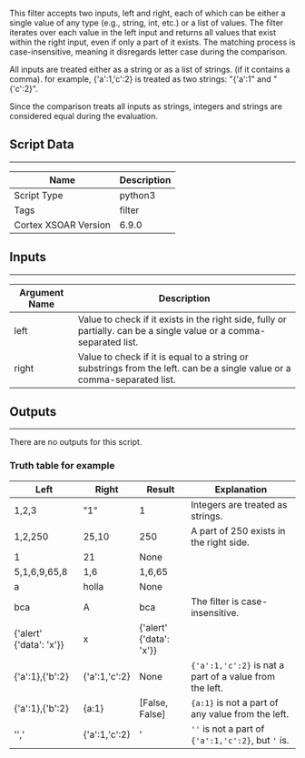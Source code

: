 This filter accepts two inputs, left and right, each of which can be either a single value of any type (e.g., string, int, etc.) or a list of values. The filter iterates over each value in the left input and returns all values that exist within the right input, even if only a part of it exists. The matching process is case-insensitive, meaning it disregards letter case during the comparison.

All inputs are treated either as a string or as a list of strings. (if it contains a comma). for example, {'a':1,'c':2} is treated as two strings: "{'a':1" and "{'c':2}".

Since the comparison treats all inputs as strings, integers and strings are considered equal during the evaluation.



## Script Data

---

| **Name**             | **Description** |
| -------------------- | --------------- |
| Script Type          | python3         |
| Tags                 | filter          |
| Cortex XSOAR Version | 6.9.0          |

## Inputs

---

| **Argument Name** | **Description**                                                                                                    |
| ----------------- | ------------------------------------------------------------------------------------------------------------------ |
| left              | Value to check if it exists in the right side, fully or partially. can be a single value or a comma-separated list.                    |
| right             | Value to check if it is equal to a string or substrings from the left. can be a single value or a comma-separated list. |


## Outputs

---
There are no outputs for this script.


### Truth table for example

| Left            | Right                   | Result                                               | Explanation                                               |  
| --------------- | ----------------------- | ----------------------------------------              | --------------------------------------------------------- |
| 1,2,3           | "1"                     | 1           | Integers are treated as strings.        |
| 1,2,250         | 25,10                   | 250         | A part of 250 exists in the right side. |
| 1               | 21                      |None                                                   |
| 5,1,6,9,65,8    | 1,6                     | 1,6,65                                                |
| a               | holla                   | None                                |
| bca              |    A                   | bca                                 | The filter is case-insensitive. |
| {'alert' {'data': 'x'}}              | x  |{'alert' {'data': 'x'}}                              |
| {'a':1},{'b':2} | {'a':1,'c':2}           | None                          |  `{'a':1,'c':2}`     is nat a part of a value from the left.  |
| {'a':1},{'b':2} | {a:1}                   | [False, False]                           | `{a:1}` is not a part of any value from the left.                            |
| '','            | {'a':1,'c':2}           | '                     | `''` is not a part of `{'a':1,'c':2}`, but `'` is.|
